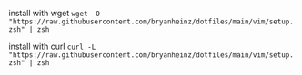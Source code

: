 install with wget
```wget -O - "https://raw.githubusercontent.com/bryanheinz/dotfiles/main/vim/setup.zsh" | zsh```

install with curl
```curl -L "https://raw.githubusercontent.com/bryanheinz/dotfiles/main/vim/setup.zsh" | zsh```
